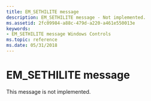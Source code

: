 ```yaml
---
title: EM_SETHILITE message
description: EM_SETHILITE message - Not implemented.
ms.assetid: 2fc09984-a88c-479d-a220-a461e550013e
keywords:
- EM_SETHILITE message Windows Controls
ms.topic: reference
ms.date: 05/31/2018
---
```


# EM\_SETHILITE message

This message is not implemented.

 

 




